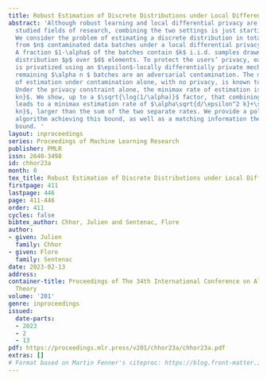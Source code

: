 ```yaml
---
title: Robust Estimation of Discrete Distributions under Local Differential Privacy
abstract: 'Although robust learning and local differential privacy are both widely
  studied fields of research, combining the two settings is just starting to be explored.
  We consider the problem of estimating a discrete distribution in total variation
  from $n$ contaminated data batches under a local differential privacy constraint.
  A fraction $1-\alpha$ of the batches contain $k$ i.i.d. samples drawn from a discrete
  distribution $p$ over $d$ elements. To protect the users’ privacy, each of the samples
  is privatized using an $\epsilon$-locally differentially private mechanism. The
  remaining $\alpha n $ batches are an adversarial contamination. The minimax rate
  of estimation under contamination alone, with no privacy, is known to be $\alpha/\sqrt{k}+\sqrt{d/kn}$.
  Under the privacy constraint alone, the minimax rate of estimation is $\sqrt{d^2/\epsilon^2
  kn}$. We show, up to a $\sqrt{\log(1/\alpha)}$ factor, that combining the two constraints
  leads to a minimax estimation rate of $\alpha\sqrt{d/\epsilon^2 k}+\sqrt{d^2/\epsilon^2
  kn}$, larger than the sum of the two separate rates. We provide a polynomial-time
  algorithm achieving this bound, as well as a matching information theoretic lower
  bound. '
layout: inproceedings
series: Proceedings of Machine Learning Research
publisher: PMLR
issn: 2640-3498
id: chhor23a
month: 0
tex_title: Robust Estimation of Discrete Distributions under Local Differential Privacy
firstpage: 411
lastpage: 446
page: 411-446
order: 411
cycles: false
bibtex_author: Chhor, Julien and Sentenac, Flore
author:
- given: Julien
  family: Chhor
- given: Flore
  family: Sentenac
date: 2023-02-13
address:
container-title: Proceedings of The 34th International Conference on Algorithmic Learning
  Theory
volume: '201'
genre: inproceedings
issued:
  date-parts:
  - 2023
  - 2
  - 13
pdf: https://proceedings.mlr.press/v201/chhor23a/chhor23a.pdf
extras: []
# Format based on Martin Fenner's citeproc: https://blog.front-matter.io/posts/citeproc-yaml-for-bibliographies/
---
```

